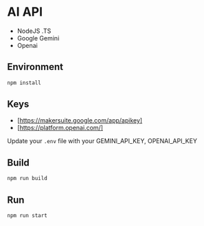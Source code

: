 # AI API
- NodeJS .TS
- Google Gemini 
- Openai 

## Environment

```sh
npm install
```

## Keys
- [https://makersuite.google.com/app/apikey]
- [https://platform.openai.com/]

Update your `.env` file with your GEMINI_API_KEY, OPENAI_API_KEY

## Build

```sh
npm run build
```

## Run

```sh
npm run start
```